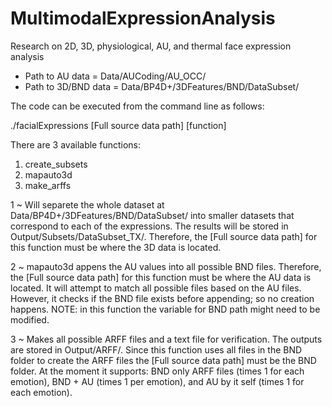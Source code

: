# MultimodalExpressionAnalysis
Research on 2D, 3D, physiological, AU, and thermal face expression analysis

- Path to AU data = Data/AUCoding/AU_OCC/
- Path to 3D/BND data = Data/BP4D+/3DFeatures/BND/DataSubset/

The code can be executed from the command line as follows:

./facialExpressions [Full source data path] [function]

There are 3 available functions:
1) create_subsets
2) mapauto3d
3) make_arffs

1 ~ Will separete the whole dataset at Data/BP4D+/3DFeatures/BND/DataSubset/ into smaller datasets that correspond to each of the expressions. The results will be stored in Output/Subsets/DataSubset_TX/. Therefore, the [Full source data path] for this function must be where the 3D data is located.

2 ~ mapauto3d appens the AU values into all possible BND files.  Therefore, the [Full source data path] for this function must be where the AU data is located. It will attempt to match all possible files based on the AU files. However, it checks if the BND file exists before appending; so no creation happens. NOTE: in this function the variable for BND path might need to be modified.

3 ~ Makes all possible ARFF files and a text file for verification. The outputs are stored in Output/ARFF/. Since this function uses all files in the BND folder to create the ARFF files the [Full source data path] must be the BND folder.
At the moment it supports: BND only ARFF files (times 1 for each emotion), BND + AU (times 1 per emotion), and AU by it self (times 1 for each emotion).
